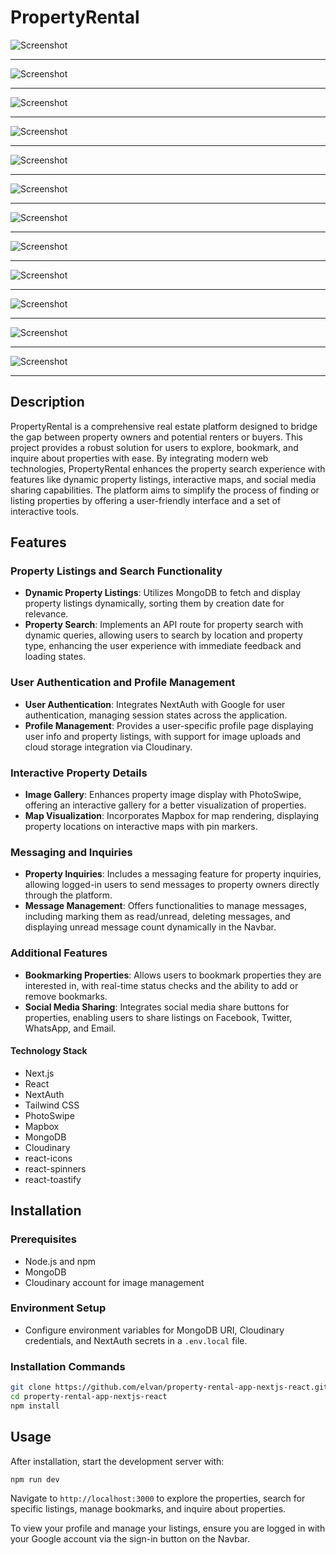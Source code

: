 # PropertyRental

![Screenshot](https://raw.githubusercontent.com/elvan/property-rental-app-nextjs-react/main/_screenshots_/Screenshot%202024-02-23%20092453.png)

---

![Screenshot](https://raw.githubusercontent.com/elvan/property-rental-app-nextjs-react/main/_screenshots_/Screenshot%202024-02-23%20092518.png)

---

![Screenshot](https://raw.githubusercontent.com/elvan/property-rental-app-nextjs-react/main/_screenshots_/Screenshot%202024-02-23%20092545.png)

---

![Screenshot](https://raw.githubusercontent.com/elvan/property-rental-app-nextjs-react/main/_screenshots_/Screenshot%202024-02-23%20092756.png)

---

![Screenshot](https://raw.githubusercontent.com/elvan/property-rental-app-nextjs-react/main/_screenshots_/Screenshot%202024-02-23%20092832.png)

---

![Screenshot](https://raw.githubusercontent.com/elvan/property-rental-app-nextjs-react/main/_screenshots_/Screenshot%202024-02-23%20092849.png)

---

![Screenshot](https://raw.githubusercontent.com/elvan/property-rental-app-nextjs-react/main/_screenshots_/Screenshot%202024-02-23%20092902.png)

---

![Screenshot](https://raw.githubusercontent.com/elvan/property-rental-app-nextjs-react/main/_screenshots_/Screenshot%202024-02-23%20092918.png)

---

![Screenshot](https://raw.githubusercontent.com/elvan/property-rental-app-nextjs-react/main/_screenshots_/Screenshot%202024-02-23%20093113.png)

---

![Screenshot](https://raw.githubusercontent.com/elvan/property-rental-app-nextjs-react/main/_screenshots_/Screenshot%202024-02-23%20093157.png)

---

![Screenshot](https://raw.githubusercontent.com/elvan/property-rental-app-nextjs-react/main/_screenshots_/Screenshot%202024-02-23%20093234.png)

---

![Screenshot](https://raw.githubusercontent.com/elvan/property-rental-app-nextjs-react/main/_screenshots_/Screenshot%202024-02-23%20093252.png)

---

## Description

PropertyRental is a comprehensive real estate platform designed to bridge the gap between property owners and potential renters or buyers. This project provides a robust solution for users to explore, bookmark, and inquire about properties with ease. By integrating modern web technologies, PropertyRental enhances the property search experience with features like dynamic property listings, interactive maps, and social media sharing capabilities. The platform aims to simplify the process of finding or listing properties by offering a user-friendly interface and a set of interactive tools.

## Features

### Property Listings and Search Functionality

- **Dynamic Property Listings**: Utilizes MongoDB to fetch and display property listings dynamically, sorting them by creation date for relevance.
- **Property Search**: Implements an API route for property search with dynamic queries, allowing users to search by location and property type, enhancing the user experience with immediate feedback and loading states.

### User Authentication and Profile Management

- **User Authentication**: Integrates NextAuth with Google for user authentication, managing session states across the application.
- **Profile Management**: Provides a user-specific profile page displaying user info and property listings, with support for image uploads and cloud storage integration via Cloudinary.

### Interactive Property Details

- **Image Gallery**: Enhances property image display with PhotoSwipe, offering an interactive gallery for a better visualization of properties.
- **Map Visualization**: Incorporates Mapbox for map rendering, displaying property locations on interactive maps with pin markers.

### Messaging and Inquiries

- **Property Inquiries**: Includes a messaging feature for property inquiries, allowing logged-in users to send messages to property owners directly through the platform.
- **Message Management**: Offers functionalities to manage messages, including marking them as read/unread, deleting messages, and displaying unread message count dynamically in the Navbar.

### Additional Features

- **Bookmarking Properties**: Allows users to bookmark properties they are interested in, with real-time status checks and the ability to add or remove bookmarks.
- **Social Media Sharing**: Integrates social media share buttons for properties, enabling users to share listings on Facebook, Twitter, WhatsApp, and Email.

#### Technology Stack

- Next.js
- React
- NextAuth
- Tailwind CSS
- PhotoSwipe
- Mapbox
- MongoDB
- Cloudinary
- react-icons
- react-spinners
- react-toastify

## Installation

### Prerequisites

- Node.js and npm
- MongoDB
- Cloudinary account for image management

### Environment Setup

- Configure environment variables for MongoDB URI, Cloudinary credentials, and NextAuth secrets in a `.env.local` file.

### Installation Commands

```bash
git clone https://github.com/elvan/property-rental-app-nextjs-react.git
cd property-rental-app-nextjs-react
npm install
```

## Usage

After installation, start the development server with:

```bash
npm run dev
```

Navigate to `http://localhost:3000` to explore the properties, search for specific listings, manage bookmarks, and inquire about properties.

To view your profile and manage your listings, ensure you are logged in with your Google account via the sign-in button on the Navbar.
